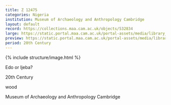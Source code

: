 ```yaml
---
title: Z 12475
categories: Nigeria
institution: Museum of Archaeology and Anthropology Cambridge
layout: default
record: https://collections.maa.cam.ac.uk/objects/532834
large: https://static.portal.maa.cam.ac.uk/portal-assets/media/library_images/web/673745_Z_12475_001.jpg
preview: https://static.portal.maa.cam.ac.uk/portal-assets/media/library_images/thumbnail/673745_Z_12475_001.jpg
period: 20th Century
---
```

{% include structure/image.html %}

Edo or Ijeba?

20th Century

wood

Museum of Archaeology and Anthropology Cambridge
